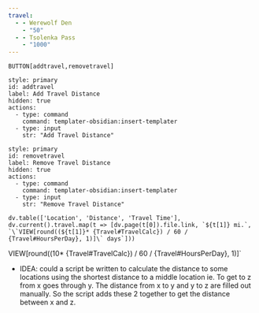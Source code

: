 ```yaml
---
travel:
  - - Werewolf Den
    - "50"
  - - Tsolenka Pass
    - "1000"
---
```

`BUTTON[addtravel,removetravel]`
```meta-bind-button
style: primary
id: addtravel
label: Add Travel Distance
hidden: true
actions:
  - type: command
    command: templater-obsidian:insert-templater
  - type: input
    str: "Add Travel Distance"
```
```meta-bind-button
style: primary
id: removetravel
label: Remove Travel Distance
hidden: true
actions:
  - type: command
    command: templater-obsidian:insert-templater
  - type: input
    str: "Remove Travel Distance"
```
```dataviewjs
dv.table(['Location', 'Distance', 'Travel Time'], dv.current().travel.map(t => [dv.page(t[0]).file.link, `${t[1]} mi.`, `\`VIEW[round((${t[1]}* {Travel#TravelCalc}) / 60 / {Travel#HoursPerDay}, 1)]\` days`]))
```

VIEW[round((10* {Travel#TravelCalc}) / 60 / {Travel#HoursPerDay}, 1)]`

- IDEA: could a script be written to calculate the distance to some locations using the shortest distance to a middle location
ie. To get to z from x goes through y. The distance from x to y and y to z are filled out manually. So the script adds these 2 together to get the distance between x and z. 